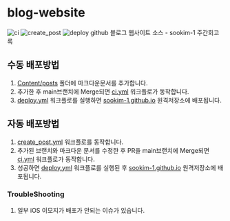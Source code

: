 # blog-website
![ci](https://github.com/sookim-1/blog-website/actions/workflows/ci.yml/badge.svg)
![create_post](https://github.com/sookim-1/blog-website/actions/workflows/create_post.yml/badge.svg)
![deploy](https://github.com/sookim-1/blog-website/actions/workflows/deploy.yml/badge.svg)
github 블로그 웹사이트 소스 - sookim-1 주간회고록

## 수동 배포방법
1. [Content/posts](./Content/posts) 폴더에 마크다운문서를 추가합니다.
2. 추가한 후 main브랜치에 Merge되면 [ci.yml](./.github/workflows/) 워크플로가 동작합니다.
3. [deploy.yml](./.github/workflows/) 워크플로를 실행하면 [sookim-1.github.io](https://github.com/sookim-1/sookim-1.github.io) 원격저장소에 배포됩니다.

## 자동 배포방법
1. [create_post.yml](./.github/workflows/) 워크플로를 동작합니다.
2. 추가된 브랜치와 마크다운 문서를 수정한 후 PR을 main브랜치에 Merge되면 [ci.yml](./.github/workflows/) 워크플로가 동작합니다.
3. 성공하면 [deploy.yml](./.github/workflows/) 워크플로를 실행된 후 [sookim-1.github.io](https://github.com/sookim-1/sookim-1.github.io) 원격저장소에 배포됩니다.

### TroubleShooting
1. 일부 iOS 이모지가 배포가 안되는 이슈가 있습니다.
